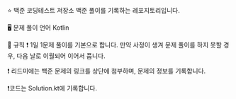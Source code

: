 ⭐ 백준 코딩테스트 저장소
백준 풀이를 기록하는 레포지토리입니다.

🖥️ 문제 풀이 언어
Kotlin

📜 규칙
❗ 1일 1문제 풀이를 기본으로 합니다. 만약 사정이 생겨 문제 풀이를 하지 못할 경우, 다음 날로 이월되어 이어서 풉니다.

❗ 리드미에는 백준 문제의 링크를 상단에 첨부하며, 문제의 정보를 기록합니다.

❗코드는 Solution.kt에 기록합니다.
